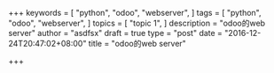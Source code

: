 +++
keywords = [
  "python",
  "odoo",
  "webserver",
]
tags = [
  "python",
  "odoo",
  "webserver",
]
topics = [
  "topic 1",
]
description = "odoo的web server"
author = "asdfsx"
draft = true
type = "post"
date = "2016-12-24T20:47:02+08:00"
title = "odoo的web server"

+++

